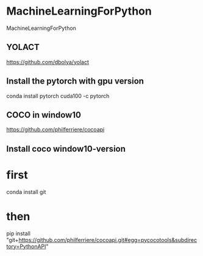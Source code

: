 # MachineLearningForPython
MachineLearningForPython

## YOLACT  
https://github.com/dbolya/yolact  

## Install the pytorch with gpu version  
conda install pytorch cuda100 -c pytorch

## COCO in window10  
https://github.com/philferriere/cocoapi   
  
## Install coco window10-version  
# first  
conda install git  
# then  
pip install "git+https://github.com/philferriere/cocoapi.git#egg=pycocotools&subdirectory=PythonAPI"  
